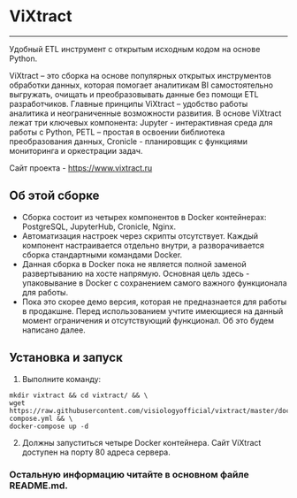 # ViXtract
 ***
Удобный ETL инструмент с открытым исходным кодом на основе Python.

ViXtract – это сборка на основе популярных открытых инструментов обработки данных, которая помогает аналитикам BI самостоятельно выгружать, очищать и преобразовывать данные без помощи ETL разработчиков. Главные принципы ViXtract – удобство работы аналитика и неограниченные возможности развития. В основе ViXtract лежат три ключевых компонента: Jupyter - интерактивная среда для работы с Python, PETL – простая в освоении библиотека преобразования данных, Cronicle - планировщик с функциями мониторинга и оркестрации задач.

Сайт проекта - https://www.vixtract.ru

## Об этой сборке

* Сборка состоит из четырех компонентов в Docker контейнерах: PostgreSQL, JupyterHub, Cronicle, Nginx.
* Автоматизация настроек через скрипты отсутствует. Каждый компонент настраивается отдельно внутри, а разворачивается сборка стандартными командами Docker.
* Данная сборка в Docker пока не является полной заменой развертыванию на хосте напрямую. Основная цель здесь - упаковывание в Docker с сохранением самого важного функционала для работы.
* Пока это скорее демо версия, которая не предназнается для работы в продакшне. Перед использованием учтите имеющиеся на данный момент ограничения и отсутствующий функционал. Об это будем написано далее.


## Установка и запуск

1. Выполните команду:
```
mkdir vixtract && cd vixtract/ && \
wget https://raw.githubusercontent.com/visiologyofficial/vixtract/master/docker/vixtract/docker-compose.yml && \
docker-compose up -d
```
2. Должны запуститься четыре Docker контейнера. Сайт ViXtract доступен на порту 80 адреса сервера.


### Остальную информацию читайте в основном файле README.md.
